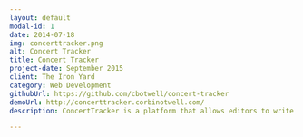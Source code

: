 ```yaml
---
layout: default
modal-id: 1
date: 2014-07-18
img: concerttracker.png
alt: Concert Tracker
title: Concert Tracker
project-date: September 2015
client: The Iron Yard
category: Web Development
githubUrl: https://github.com/cbotwell/concert-tracker
demoUrl: http://concerttracker.corbinotwell.com/
description: ConcertTracker is a platform that allows editors to write about music and users to keep track of upcoming concerts and follow thier favorite venues. There's nothing worse than finding out a great band played in town by seeing pictures on Instagram the next day.

---
```

